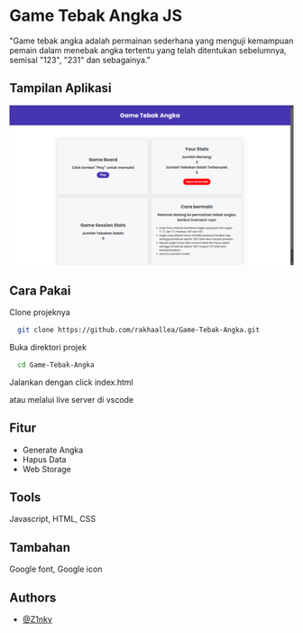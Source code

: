 # Game Tebak Angka JS

"Game tebak angka adalah permainan sederhana yang menguji kemampuan pemain dalam menebak angka tertentu yang telah ditentukan sebelumnya, semisal "123", "231" dan sebagainya."

## Tampilan Aplikasi

![App Screenshot](/images/Preview_Game_Tebak_Angka.png)

## Cara Pakai

Clone projeknya

```bash
  git clone https://github.com/rakhaallea/Game-Tebak-Angka.git
```

Buka direktori projek

```bash
  cd Game-Tebak-Angka
```

Jalankan dengan click index.html

atau melalui live server di vscode

## Fitur

- Generate Angka
- Hapus Data
- Web Storage

## Tools

Javascript, HTML, CSS

## Tambahan

Google font, Google icon

## Authors

- [@Z1nky](https://github.com/Z1nky)
